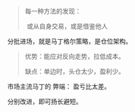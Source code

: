 > 每一种方法的发现：
>
> ​	或从自身交易，或是借鉴他人



分批进场，就是马丁格尔策略，是仓位架构。



> 优势：能应对反向走势，拉低成本。
>
> 缺点：单边时，头仓太少，盈利少。



市场主流马丁的 弊端： 盈亏比太差。



分别改进，即可扬长避短。

